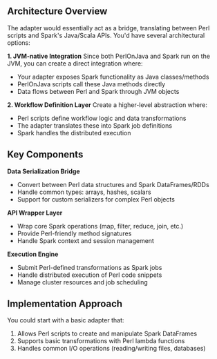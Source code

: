
## Architecture Overview

The adapter would essentially act as a bridge, translating between Perl scripts and Spark's Java/Scala APIs. You'd have several architectural options:

**1. JVM-native Integration**
Since both PerlOnJava and Spark run on the JVM, you can create a direct integration where:
- Your adapter exposes Spark functionality as Java classes/methods
- PerlOnJava scripts call these Java methods directly
- Data flows between Perl and Spark through JVM objects

**2. Workflow Definition Layer**
Create a higher-level abstraction where:
- Perl scripts define workflow logic and data transformations
- The adapter translates these into Spark job definitions
- Spark handles the distributed execution

## Key Components

**Data Serialization Bridge**
- Convert between Perl data structures and Spark DataFrames/RDDs
- Handle common types: arrays, hashes, scalars
- Support for custom serializers for complex Perl objects

**API Wrapper Layer**
- Wrap core Spark operations (map, filter, reduce, join, etc.)
- Provide Perl-friendly method signatures
- Handle Spark context and session management

**Execution Engine**
- Submit Perl-defined transformations as Spark jobs
- Handle distributed execution of Perl code snippets
- Manage cluster resources and job scheduling

## Implementation Approach

You could start with a basic adapter that:
1. Allows Perl scripts to create and manipulate Spark DataFrames
2. Supports basic transformations with Perl lambda functions
3. Handles common I/O operations (reading/writing files, databases)



